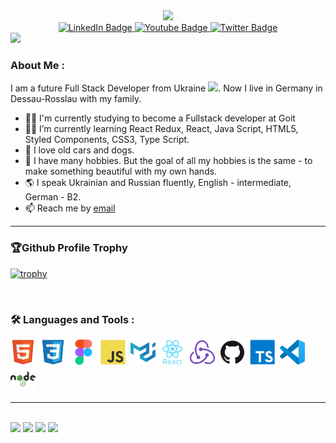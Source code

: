<div id="header" align="center">
  <img src="https://media.giphy.com/media/fgLPuyyoxzl3166xGo/giphy-downsized-large.gif" width="100"/>
</div>

<div id="badges" align="center">
  <a href="https://www.linkedin.com/in/yelizaveta-r-61a9b5264/">
    <img src="https://img.shields.io/badge/LinkedIn-blue?style=for-the-badge&logo=linkedin&logoColor=white" alt="LinkedIn Badge"/>
  </a>
  <a href="@YelyzavetaRR">
    <img src="https://img.shields.io/badge/Telegram-red?style=for-the-badge&logo=telegram&logoColor=white" alt="Youtube Badge"/>
  </a>
  <a href="https://www.facebook.com/profile.php?id=100028130003716">
    <img src="https://img.shields.io/badge/Facebook-blue?style=for-the-badge&logo=facebook&logoColor=white" alt="Twitter Badge"/>
  </a>
</div>

<img src="https://www.publicdomainpictures.net/pictures/550000/velka/hond-teckel-computer.png" width="1000" height="auto"/>

### About Me :

I am a future Full Stack Developer from Ukraine <img src="https://media.giphy.com/media/GVdqiRZjAcYumSkCbT/giphy.gif" width="25">. Now I live in Germany in Dessau-Rosslau with my family.

- 👨‍🎓 I'm currently studying to become a Fullstack developer at Goit
- 👨‍🎓 I’m currently learning React Redux, React, Java Script, HTML5, Styled Components, CSS3, Type Script.
- 📖 I love old cars and dogs.
- 📖 I have many hobbies. But the goal of all my hobbies is the same - to make something beautiful with my own hands.
- 🌎 I speak Ukrainian and Russian fluently, English - intermediate, German - B2.
- 📫 Reach me by [email](mailto:alirr@ukr.net)

---

### 🏆Github Profile Trophy

[![trophy](https://github-profile-trophy.vercel.app/?username=YelyzavetaRozhdiestvenska)](https://github.com/ryo-ma/github-profile-trophy)

</br>

### :hammer_and_wrench: Languages and Tools :

<div>
   <img src="https://github.com/devicons/devicon/blob/master/icons/html5/html5-original.svg" title="HTML5" alt="HTML" width="40" height="40"/>&nbsp;
   <img src="https://github.com/devicons/devicon/blob/master/icons/css3/css3-original.svg" title="CSS" alt="CSS" width="40" height="40"/>&nbsp;
   <img src="https://github.com/devicons/devicon/blob/master/icons/figma/figma-original.svg" title="Figma" alt="Figma" width="40" height="40"/>&nbsp;
   <img src="https://github.com/devicons/devicon/blob/master/icons/javascript/javascript-original.svg" title="JavaScript" alt="JavaScript" width="40" height="40"/>&nbsp;
   <img src="https://github.com/devicons/devicon/blob/master/icons/materialui/materialui-original.svg" title="Material UI" alt="Material UI" width="40" height="40"/>&nbsp;
   <img src="https://github.com/devicons/devicon/blob/master/icons/react/react-original-wordmark.svg" title="React" alt="React" width="40" height="40"/>&nbsp;
   <img src="https://github.com/devicons/devicon/blob/master/icons/redux/redux-original.svg" title="Redux" alt="Redux " width="40" height="40"/>&nbsp;
   <img src="https://github.com/devicons/devicon/blob/master/icons/github/github-original.svg" title="Github" alt="Github " width="40" height="40"/>&nbsp;
   <img src="https://github.com/devicons/devicon/blob/master/icons/typescript/typescript-plain.svg" title="Typescript" alt="typescript " width="40" height="40"/>&nbsp;
   <img src="https://github.com/devicons/devicon/blob/master/icons/vscode/vscode-original.svg" title="VSCode" alt="vscode " width="40" height="40"/>&nbsp;
   <img src="https://github.com/devicons/devicon/blob/master/icons/nodejs/nodejs-original-wordmark.svg" title="NodeJS" alt="NodeJS" width="40" height="40"/>&nbsp;
 
</div>

---

</br>
<div>
   <img src="https://github-profile-summary-cards.vercel.app/api/cards/most-commit-language?username=YelyzavetaRozhdiestvenska&theme=github"/>
    <img src="https://github-profile-summary-cards.vercel.app/api/cards/repos-per-language?username=YelyzavetaRozhdiestvenska&theme=github"/>
    <img src="https://github-profile-summary-cards.vercel.app/api/cards/stats?username=YelyzavetaRozhdiestvenska&theme=github"/>
    <img src="https://github-profile-summary-cards.vercel.app/api/cards/productive-time?username=YelyzavetaRozhdiestvenska&theme=github"/>
    <img/>
</div>
